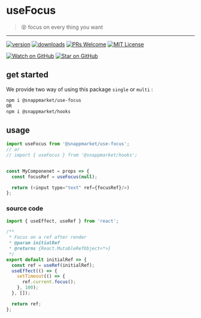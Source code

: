 # useFocus
> 😵 focus on every thing you want
----

[![version](https://img.shields.io/npm/v/@snappmarket/use-focus.svg?style=flat-square)](https://www.npmjs.com/package/@snappmarket/use-focus)
[![downloads](https://img.shields.io/npm/dm/@snappmarket/use-focus.svg?style=flat-square)](http://www.npmtrends.com/@snappmarket/use-focus)
[![PRs Welcome](https://img.shields.io/badge/PRs-welcome-brightgreen.svg?style=flat-square)](http://makeapullrequest.com)
[![MIT License](https://img.shields.io/npm/l/@snappmarket/use-focus.svg?style=flat-square)](https://github.com/snappmarket/react-hooks/tree/master/packages/useDidUpdateEffect/blob/master/LICENSE.md)

[![Watch on GitHub](https://img.shields.io/github/watchers/snappmarket/react-hooks.svg?style=social)](https://github.com/snappmarket/react-hooks/watchers)
[![Star on GitHub](https://img.shields.io/github/stars/snappmarket/react-hooks.svg?style=social)](https://github.com/snappmarket/react-hooks/stargazers)

## get started 
We provide two way of using this package `single` or `multi` :
```bash
npm i @snappmarket/use-focus
OR
npm i @snappmarket/hooks
```

## usage 
```javascript
import useFocus from '@snappmarket/use-focus';
// or 
// import { useFocus } from '@snappmarket/hooks';


const MyComponenet = props => {
  const focusRef = useFocus(null);

  return (<input type="text" ref={focusRef}/>)
};
```

### source code
```javascript
import { useEffect, useRef } from 'react';

/**
 * Focus on a ref after render
 * @param initialRef
 * @returns {React.MutableRefObject<*>}
 */
export default initialRef => {
  const ref = useRef(initialRef);
  useEffect(() => {
    setTimeout(() => {
      ref.current.focus();
    }, 100);
  }, []);

  return ref;
};
```
